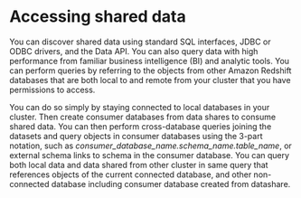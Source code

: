 # Accessing shared data<a name="access_shared_data"></a>

You can discover shared data using standard SQL interfaces, JDBC or ODBC drivers, and the Data API\. You can also query data with high performance from familiar business intelligence \(BI\) and analytic tools\. You can perform queries by referring to the objects from other Amazon Redshift databases that are both local to and remote from your cluster that you have permissions to access\.

You can do so simply by staying connected to local databases in your cluster\. Then create consumer databases from data shares to consume shared data\. You can then perform cross\-database queries joining the datasets and query objects in consumer databases using the 3\-part notation, such as *consumer\_database\_name\.schema\_name\.table\_name*, or external schema links to schema in the consumer database\. You can query both local data and data shared from other cluster in same query that references objects of the current connected database, and other non\-connected database including consumer database created from datashare\. 